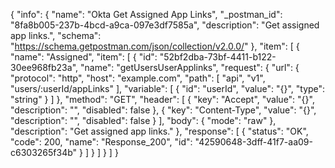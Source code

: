 {
  "info": {
    "name": "Okta Get Assigned App Links",
    "_postman_id": "8fa8b005-237b-4bcd-a9ca-097e3df7585a",
    "description": "Get assigned app links.",
    "schema": "https://schema.getpostman.com/json/collection/v2.0.0/"
  },
  "item": [
    {
      "name": "Assigned",
      "item": [
        {
          "id": "52bf2dba-73bf-4411-b122-30ee968fb23a",
          "name": "getUsersUserApplinks",
          "request": {
            "url": {
              "protocol": "http",
              "host": "example.com",
              "path": [
                "api",
                "v1",
                "users/:userId/appLinks"
              ],
              "variable": [
                {
                  "id": "userId",
                  "value": "{}",
                  "type": "string"
                }
              ]
            },
            "method": "GET",
            "header": [
              {
                "key": "Accept",
                "value": "{}",
                "description": "",
                "disabled": false
              },
              {
                "key": "Content-Type",
                "value": "{}",
                "description": "",
                "disabled": false
              }
            ],
            "body": {
              "mode": "raw"
            },
            "description": "Get assigned app links."
          },
          "response": [
            {
              "status": "OK",
              "code": 200,
              "name": "Response_200",
              "id": "42590648-3dff-41f7-aa09-c6303265f34b"
            }
          ]
        }
      ]
    }
  ]
}